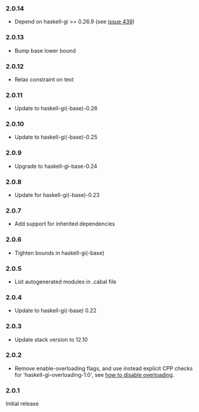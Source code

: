 ### 2.0.14

+ Depend on haskell-gi >= 0.26.9 (see [issue 439](https://github.com/haskell-gi/haskell-gi/issues/439))

### 2.0.13

+ Bump base lower bound

### 2.0.12

+ Relax constraint on text

### 2.0.11

+ Update to haskell-gi(-base)-0.26

### 2.0.10

+ Update to haskell-gi(-base)-0.25

### 2.0.9

+ Upgrade to haskell-gi-base-0.24

### 2.0.8

+ Update for haskell-gi(-base)-0.23

### 2.0.7

+ Add support for inherited dependencies

### 2.0.6

+ Tighten bounds in haskell-gi(-base)

### 2.0.5

+ List autogenerated modules in .cabal file

### 2.0.4

+ Update to haskell-gi(-base) 0.22

### 2.0.3

+ Update stack version to 12.10

### 2.0.2

+ Remove enable-overloading flags, and use instead explicit CPP checks for 'haskell-gi-overloading-1.0', see [how to disable overloading](https://github.com/haskell-gi/haskell-gi/wiki/Overloading\#disabling-overloading).

### 2.0.1

Initial release
